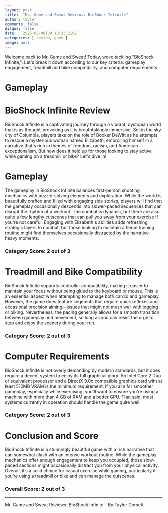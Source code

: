 ```yaml
---
layout: post
title:  "Mr. Game and Sweat Reviews: BioShock Infinite"
author: taylor
comments: false
disqus: false
date:   2025-03-08T00:10:33.219Z
categories: [ review, game ]
image: null
---
```


Welcome back to Mr. Game and Sweat! Today, we’re tackling "BioShock Infinite,". Let's break it down according to our key criteria: gameplay engagement, treadmill and bike compatibility, and computer requirements.

# Gameplay

# BioShock Infinite Review

BioShock Infinite is a captivating journey through a vibrant, dystopian world that is as thought-provoking as it is breathtakingly immersive. Set in the sky city of Columbia, players take on the role of Booker DeWitt as he attempts to rescue a mysterious woman named Elizabeth, embroiling himself in a narrative that's rich in themes of freedom, racism, and American exceptionalism. But how does it hold up for those looking to stay active while gaming on a treadmill or bike? Let's dive in!

# Gameplay

The gameplay in BioShock Infinite balances first-person shooting mechanics with puzzle-solving elements and exploration. While the world is beautifully crafted and filled with engaging side stories, players will find that the gameplay occasionally descends into slower-paced sequences that can disrupt the rhythm of a workout. The combat is dynamic, but there are also quite a few lengthy cutscenes that can pull you away from your exercise if you're not careful. Engaging with Elizabeth's abilities adds refreshing strategic layers to combat, but those looking to maintain a fierce training routine might find themselves occasionally distracted by the narrative-heavy moments.

### Category Score: 2 out of 3

# Treadmill and Bike Compatibility

BioShock Infinite supports controller compatibility, making it easier to maintain your focus without being glued to the keyboard or mouse. This is an essential aspect when attempting to manage both cardio and gameplay. However, the game does feature segments that require quick reflexes and occasional precision aiming—issues that might not mesh well with jogging or biking. Nevertheless, the pacing generally allows for a smooth transition between gameplay and movement, so long as you can resist the urge to stop and enjoy the scenery during your run.

### Category Score: 2 out of 3

# Computer Requirements

BioShock Infinite is not overly demanding by modern standards, but it does require a decent system to enjoy its full graphical glory. An Intel Core 2 Duo or equivalent processor and a DirectX 9.0c compatible graphics card with at least 512MB VRAM is the minimum requirement. If you aim for smoother gameplay, especially while exercising, you'll want to ensure you're using a machine with more than 4 GB of RAM and a better GPU. That said, most systems currently in operation should handle the game quite well.

### Category Score: 2 out of 3

# Conclusion and Score

BioShock Infinite is a stunningly beautiful game with a rich narrative that can somewhat clash with an intense workout routine. While the gameplay mechanics offer enough engagement to keep you occupied, those slow-paced sections might occasionally distract you from your physical activity. Overall, it’s a solid choice for casual exercise while gaming, particularly if you’re using a treadmill or bike and can manage the cutscenes. 

### Overall Score: 2 out of 3

---

Mr. Game and Sweat Reviews: BioShock Infinite - By Taylor Dorsett
